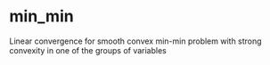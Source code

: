 # min_min
Linear convergence for smooth convex min-min problem with strong convexity in one of the groups of variables
